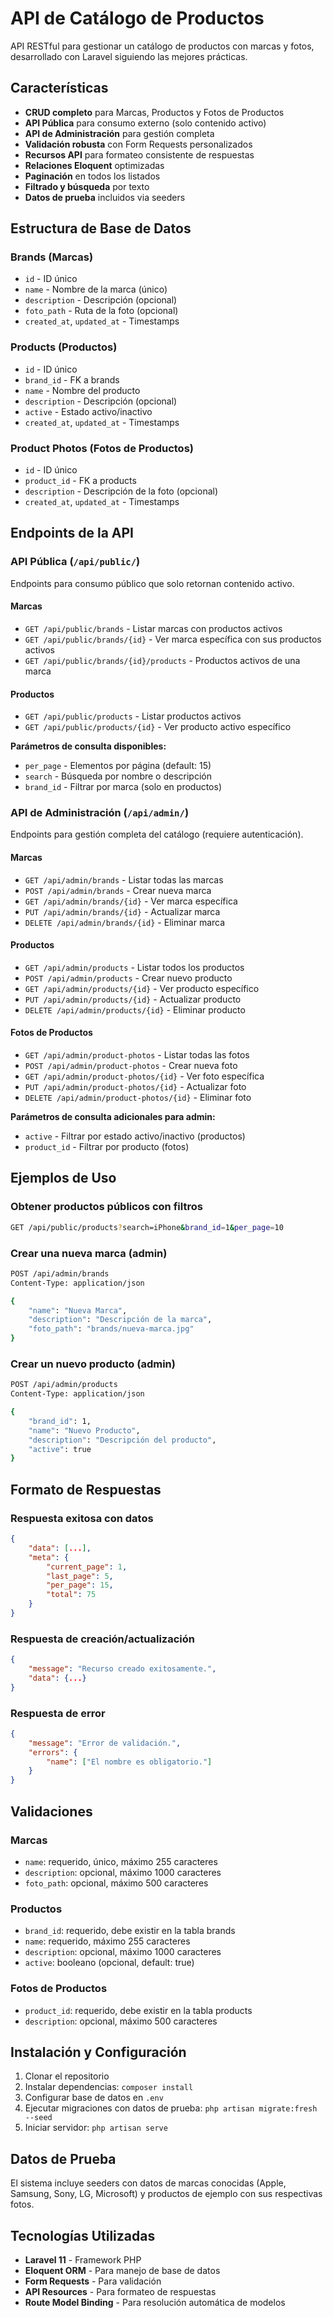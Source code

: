 # API de Catálogo de Productos

API RESTful para gestionar un catálogo de productos con marcas y fotos, desarrollado con Laravel siguiendo las mejores prácticas.

## Características

- **CRUD completo** para Marcas, Productos y Fotos de Productos
- **API Pública** para consumo externo (solo contenido activo)
- **API de Administración** para gestión completa
- **Validación robusta** con Form Requests personalizados
- **Recursos API** para formateo consistente de respuestas
- **Relaciones Eloquent** optimizadas
- **Paginación** en todos los listados
- **Filtrado y búsqueda** por texto
- **Datos de prueba** incluidos via seeders

## Estructura de Base de Datos

### Brands (Marcas)
- `id` - ID único
- `name` - Nombre de la marca (único)
- `description` - Descripción (opcional)
- `foto_path` - Ruta de la foto (opcional)
- `created_at`, `updated_at` - Timestamps

### Products (Productos)
- `id` - ID único
- `brand_id` - FK a brands
- `name` - Nombre del producto
- `description` - Descripción (opcional)
- `active` - Estado activo/inactivo
- `created_at`, `updated_at` - Timestamps

### Product Photos (Fotos de Productos)
- `id` - ID único
- `product_id` - FK a products
- `description` - Descripción de la foto (opcional)
- `created_at`, `updated_at` - Timestamps

## Endpoints de la API

### API Pública (`/api/public/`)

Endpoints para consumo público que solo retornan contenido activo.

#### Marcas
- `GET /api/public/brands` - Listar marcas con productos activos
- `GET /api/public/brands/{id}` - Ver marca específica con sus productos activos
- `GET /api/public/brands/{id}/products` - Productos activos de una marca

#### Productos
- `GET /api/public/products` - Listar productos activos
- `GET /api/public/products/{id}` - Ver producto activo específico

**Parámetros de consulta disponibles:**
- `per_page` - Elementos por página (default: 15)
- `search` - Búsqueda por nombre o descripción
- `brand_id` - Filtrar por marca (solo en productos)

### API de Administración (`/api/admin/`)

Endpoints para gestión completa del catálogo (requiere autenticación).

#### Marcas
- `GET /api/admin/brands` - Listar todas las marcas
- `POST /api/admin/brands` - Crear nueva marca
- `GET /api/admin/brands/{id}` - Ver marca específica
- `PUT /api/admin/brands/{id}` - Actualizar marca
- `DELETE /api/admin/brands/{id}` - Eliminar marca

#### Productos
- `GET /api/admin/products` - Listar todos los productos
- `POST /api/admin/products` - Crear nuevo producto
- `GET /api/admin/products/{id}` - Ver producto específico
- `PUT /api/admin/products/{id}` - Actualizar producto
- `DELETE /api/admin/products/{id}` - Eliminar producto

#### Fotos de Productos
- `GET /api/admin/product-photos` - Listar todas las fotos
- `POST /api/admin/product-photos` - Crear nueva foto
- `GET /api/admin/product-photos/{id}` - Ver foto específica
- `PUT /api/admin/product-photos/{id}` - Actualizar foto
- `DELETE /api/admin/product-photos/{id}` - Eliminar foto

**Parámetros de consulta adicionales para admin:**
- `active` - Filtrar por estado activo/inactivo (productos)
- `product_id` - Filtrar por producto (fotos)

## Ejemplos de Uso

### Obtener productos públicos con filtros
```bash
GET /api/public/products?search=iPhone&brand_id=1&per_page=10
```

### Crear una nueva marca (admin)
```bash
POST /api/admin/brands
Content-Type: application/json

{
    "name": "Nueva Marca",
    "description": "Descripción de la marca",
    "foto_path": "brands/nueva-marca.jpg"
}
```

### Crear un nuevo producto (admin)
```bash
POST /api/admin/products
Content-Type: application/json

{
    "brand_id": 1,
    "name": "Nuevo Producto",
    "description": "Descripción del producto",
    "active": true
}
```

## Formato de Respuestas

### Respuesta exitosa con datos
```json
{
    "data": [...],
    "meta": {
        "current_page": 1,
        "last_page": 5,
        "per_page": 15,
        "total": 75
    }
}
```

### Respuesta de creación/actualización
```json
{
    "message": "Recurso creado exitosamente.",
    "data": {...}
}
```

### Respuesta de error
```json
{
    "message": "Error de validación.",
    "errors": {
        "name": ["El nombre es obligatorio."]
    }
}
```

## Validaciones

### Marcas
- `name`: requerido, único, máximo 255 caracteres
- `description`: opcional, máximo 1000 caracteres
- `foto_path`: opcional, máximo 500 caracteres

### Productos
- `brand_id`: requerido, debe existir en la tabla brands
- `name`: requerido, máximo 255 caracteres
- `description`: opcional, máximo 1000 caracteres
- `active`: booleano (opcional, default: true)

### Fotos de Productos
- `product_id`: requerido, debe existir en la tabla products
- `description`: opcional, máximo 500 caracteres

## Instalación y Configuración

1. Clonar el repositorio
2. Instalar dependencias: `composer install`
3. Configurar base de datos en `.env`
4. Ejecutar migraciones con datos de prueba: `php artisan migrate:fresh --seed`
5. Iniciar servidor: `php artisan serve`

## Datos de Prueba

El sistema incluye seeders con datos de marcas conocidas (Apple, Samsung, Sony, LG, Microsoft) y productos de ejemplo con sus respectivas fotos.

## Tecnologías Utilizadas

- **Laravel 11** - Framework PHP
- **Eloquent ORM** - Para manejo de base de datos
- **Form Requests** - Para validación
- **API Resources** - Para formateo de respuestas
- **Route Model Binding** - Para resolución automática de modelos
